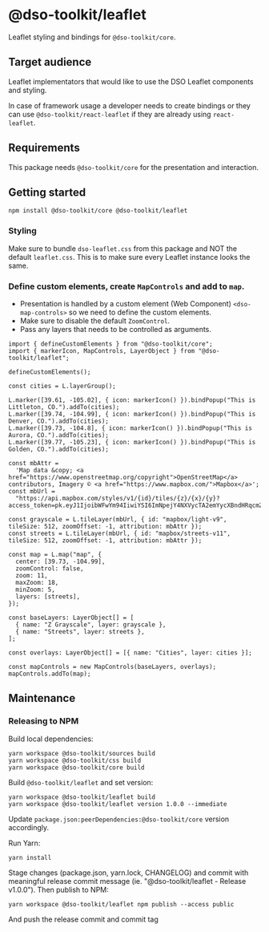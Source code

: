 # @dso-toolkit/leaflet

Leaflet styling and bindings for `@dso-toolkit/core`.

## Target audience

Leaflet implementators that would like to use the DSO Leaflet components and styling.

In case of framework usage a developer needs to create bindings or they can use `@dso-toolkit/react-leaflet` if they are already using `react-leaflet`.

## Requirements

This package needs `@dso-toolkit/core` for the presentation and interaction.

## Getting started

```
npm install @dso-toolkit/core @dso-toolkit/leaflet
```

### Styling

Make sure to bundle `dso-leaflet.css` from this package and NOT the default `leaflet.css`. This is to make sure every Leaflet instance looks the same.

### Define custom elements, create `MapControls` and add to `map`.

- Presentation is handled by a custom element (Web Component) `<dso-map-controls>` so we need to define the custom elements.
- Make sure to disable the default `ZoomControl`.
- Pass any layers that needs to be controlled as arguments.

```tsx
import { defineCustomElements } from "@dso-toolkit/core";
import { markerIcon, MapControls, LayerObject } from "@dso-toolkit/leaflet";

defineCustomElements();

const cities = L.layerGroup();

L.marker([39.61, -105.02], { icon: markerIcon() }).bindPopup("This is Littleton, CO.").addTo(cities);
L.marker([39.74, -104.99], { icon: markerIcon() }).bindPopup("This is Denver, CO.").addTo(cities);
L.marker([39.73, -104.8], { icon: markerIcon() }).bindPopup("This is Aurora, CO.").addTo(cities);
L.marker([39.77, -105.23], { icon: markerIcon() }).bindPopup("This is Golden, CO.").addTo(cities);

const mbAttr =
  'Map data &copy; <a href="https://www.openstreetmap.org/copyright">OpenStreetMap</a> contributors, Imagery © <a href="https://www.mapbox.com/">Mapbox</a>';
const mbUrl =
  "https://api.mapbox.com/styles/v1/{id}/tiles/{z}/{x}/{y}?access_token=pk.eyJ1IjoibWFwYm94IiwiYSI6ImNpejY4NXVycTA2emYycXBndHRqcmZ3N3gifQ.rJcFIG214AriISLbB6B5aw";

const grayscale = L.tileLayer(mbUrl, { id: "mapbox/light-v9", tileSize: 512, zoomOffset: -1, attribution: mbAttr });
const streets = L.tileLayer(mbUrl, { id: "mapbox/streets-v11", tileSize: 512, zoomOffset: -1, attribution: mbAttr });

const map = L.map("map", {
  center: [39.73, -104.99],
  zoomControl: false,
  zoom: 11,
  maxZoom: 18,
  minZoom: 5,
  layers: [streets],
});

const baseLayers: LayerObject[] = [
  { name: "Z Grayscale", layer: grayscale },
  { name: "Streets", layer: streets },
];

const overlays: LayerObject[] = [{ name: "Cities", layer: cities }];

const mapControls = new MapControls(baseLayers, overlays);
mapControls.addTo(map);
```

## Maintenance

### Releasing to NPM

Build local dependencies:

```
yarn workspace @dso-toolkit/sources build
yarn workspace @dso-toolkit/css build
yarn workspace @dso-toolkit/core build
```

Build `@dso-toolkit/leaflet` and set version:

```
yarn workspace @dso-toolkit/leaflet build
yarn workspace @dso-toolkit/leaflet version 1.0.0 --immediate
```

Update `package.json:peerDependencies:@dso-toolkit/core` version accordingly.

Run Yarn:

```
yarn install
```

Stage changes (package.json, yarn.lock, CHANGELOG) and commit with meaningful release commit message (ie. "@dso-toolkit/leaflet - Release v1.0.0"). Then publish to NPM:

```
yarn workspace @dso-toolkit/leaflet npm publish --access public
```

And push the release commit and commit tag
